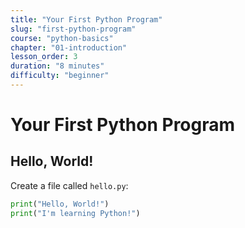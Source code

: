 ```yaml
---
title: "Your First Python Program"
slug: "first-python-program"
course: "python-basics"
chapter: "01-introduction"
lesson_order: 3
duration: "8 minutes"
difficulty: "beginner"
---
```


# Your First Python Program

## Hello, World!

Create a file called `hello.py`:

```python
print("Hello, World!")
print("I'm learning Python!")